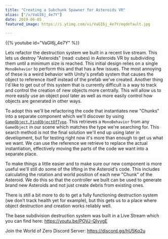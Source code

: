 ```yaml
---
title: "Creating a Subchunk Spawner for Asteroids VR"
alias: ["/v/VaGI6j_4e7Y"]
date: 2019-06-05
featured_image: https://i.ytimg.com/vi/VaGI6j_4e7Y/mqdefault.jpg

---
```


{{% youtube id="VaGI6j_4e7Y" %}}

Lets refactor the destruction system we built in a recent live stream. This lets us destroy "Asteroids" (read: cubes) in Asteroids VR by subdividing them until a minimum size is reached. This initial design relies on a single `MonoBehavior` to perform this and that has a few issues. The most annoying of these is a weird behavior with Unity's prefab system that causes the object to reference itself instead of the prefab we've created. Another thing I'd like to get out of this system that is currently difficult is a way to track and control the creation of new objects more centrally. This will allow us to more easily use an object pool later as well as more easily control how objects are generated in other ways.

To adopt this we'll be refactoring the code that instantiates new "Chunks" into a separate component which we'll discover by using [`GameObject.FindObjectOfType`](https://docs.unity3d.com/ScriptReference/Object.FindObjectsOfType.html). This retrieves a `MonoBehavior` from any `GameObject` in our scene which matches the type we're searching for. This search method is not the final solution we'll end up using later in development, but for testing right now it's more than enough to get us what we want. We can use the reference we retrieve to replace the actual instantiation, effectively moving the parts of the code we want into a separate place.

To make things a little easier and to make sure our new component is more useful we'll still do some of the lifting in the Asteroid's code. This includes calculating the rotation and world position of each new "Chunk" of the Asteroid. We do this so that the controller we built can be used to generate brand new Asteroids and not just create debris from existing ones.

There is still a bit more to do to get a fully functioning destruction system (we don't track health yet for example), but this gets us to a place where object destruction and creation works reliably well.

The base subdivision destruction system was built in a Live Stream which you can find here: https://youtu.be/POVJ-QIyygE

Join the World of Zero Discord Server: https://discord.gg/hU5Kq2u